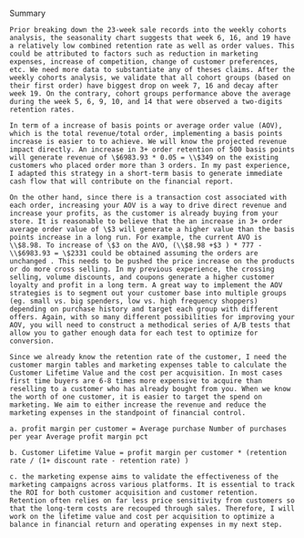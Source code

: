 
Summary

    Prior breaking down the 23-week sale records into the weekly cohorts analysis, the seasonality chart suggests that week 6, 16, and 19 have a relatively low combined retention rate as well as order values. This could be attributed to factors such as reduction in marketing expenses, increase of competition, change of customer preferences, etc. We need more data to substantiate any of theses claims. After the weekly cohorts analysis, we validate that all cohort groups (based on their first order) have biggest drop on week 7, 16 and decay after week 19. On the contrary, cohort groups performance above the average during the week 5, 6, 9, 10, and 14 that were observed a two-digits retention rates.

    In term of a increase of basis points or average order value (AOV), which is the total revenue/total order, implementing a basis points increase is easier to to achieve. We will know the projected revenue impact directly. An increase in 3+ order retention of 500 basis points will generate revenue of \$6983.93 * 0.05 = \\$349 on the existing customers who placed order more than 3 orders. In my past experience, I adapted this strategy in a short-term basis to generate immediate cash flow that will contribute on the financial report.

    On the other hand, since there is a transaction cost associated with each order, increasing your AOV is a way to drive direct revenue and increase your profits, as the customer is already buying from your store. It is reasonable to believe that the an increase in 3+ order average order value of \$3 will generate a higher value than the basis points increase in a long run. For example, the current AVO is \\$8.98. To increase of \$3 on the AVO, (\\$8.98 +$3 ) * 777 - \\$6983.93 = \$2331 could be obtained assuming the orders are unchanged . This needs to be pushed the price increase on the products or do more cross selling. In my previous experience, the crossing selling, volume discounts, and coupons generate a higher customer loyalty and profit in a long term. A great way to implement the AOV strategies is to segment out your customer base into multiple groups (eg. small vs. big spenders, low vs. high frequency shoppers) depending on purchase history and target each group with different offers. Again, with so many different possibilities for improving your AOV, you will need to construct a methodical series of A/B tests that allow you to gather enough data for each test to optimize for conversion.

    Since we already know the retention rate of the customer, I need the customer margin tables and marketing expenses table to calculate the Customer Lifetime Value and the cost per acquisition. In most cases first time buyers are 6-8 times more expensive to acquire than reselling to a customer who has already bought from you. When we know the worth of one customer, it is easier to target the spend on marketing. We aim to either increase the revenue and reduce the marketing expenses in the standpoint of financial control.

    a. profit margin per customer = Average purchase Number of purchases per year Average profit margin pct

    b. Customer Lifetime Value = profit margin per customer * (retention rate / (1+ discount rate - retention rate) )

    c. the marketing expense aims to validate the effectiveness of the marketing campaigns across various platforms. It is essential to track the ROI for both customer acquisition and customer retention. Retention often relies on far less price sensitivity from customers so that the long-term costs are recouped through sales. Therefore, I will work on the lifetime value and cost per acquisition to optimize a balance in financial return and operating expenses in my next step.
